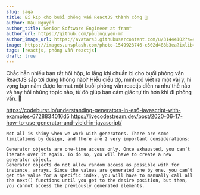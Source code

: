 ```yaml
---
slug: saga
title: Bí kíp cho buổi phỏng vấn ReactJS thành công 🎉
author: Hậu Nguyễn
author_title: Senior Software Engineer at fram^
author_url: https://github.com/paulnguyen-mn
author_image_url: https://avatars3.githubusercontent.com/u/31444102?s=400&u=c545a527aa31843e1361462e410c0f51863e8e26&v=4
image: https://images.unsplash.com/photo-1549923746-c502d488b3ea?ixlib=rb-1.2.1&ixid=eyJhcHBfaWQiOjEyMDd9&auto=format&fit=crop&w=1351&q=80
tags: [reactjs, phỏng vấn reactjs]
draft: true
---
```


Chắc hẳn nhiều bạn rất hồi hộp, lo lắng khi chuẩn bị cho buổi phỏng vấn ReactJS sắp tới đúng không nào? Hiểu điều đó, mình có viết ra một vài ý, hi vọng bạn nắm được format một buổi phỏng vấn reactjs diễn ra như thế nào và hay hỏi những topic nào, từ đó giúp bạn cảm giác tự tin hơn khi đi phỏng vấn. 🙂

<!-- truncate-->

https://codeburst.io/understanding-generators-in-es6-javascript-with-examples-6728834016d5
https://livecodestream.dev/post/2020-06-17-how-to-use-generator-and-yield-in-javascript/


```
Not all is shiny when we work with generators. There are some limitations by design, and there are 2 very important considerations:

Generator objects are one-time access only. Once exhausted, you can’t iterate over it again. To do so, you will have to create a new generator object.
Generator objects do not allow random access as possible with for instance, arrays. Since the values are generated one by one, you can’t get the value for a specific index, you will have to manually call all the next() functions until you get to the desire position, but then, you cannot access the previously generated elements.
```